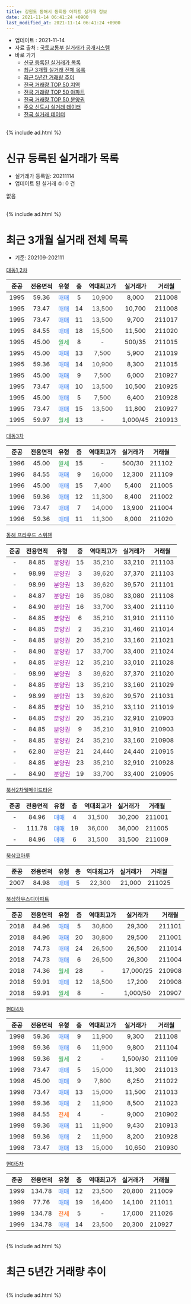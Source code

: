 ```yaml
---
title: 강원도 동해시 동회동 아파트 실거래 정보
date: 2021-11-14 06:41:24 +0900
last_modified_at: 2021-11-14 06:41:24 +0900
---
```


* 업데이트 : 2021-11-14
* 자료 출처 : [국토교통부 실거래가 공개시스템](http://rt.molit.go.kr)
* 바로 가기
    * [신규 등록된 실거래가 목록](#신규-등록된-실거래가-목록)
    * [최근 3개월 실거래 전체 목록](#최근-3개월-실거래-전체-목록)
    * [최근 5년간 거래량 추이](#최근-5년간-거래량-추이)
    * [전국 거래량 TOP 50 지역](https://inasie.github.io/apt-trade-info/최근-3개월-전국에서-가장-거래가-많이-발생한-지역)
    * [전국 거래량 TOP 50 아파트](https://inasie.github.io/apt-trade-info/최근-3개월-전국에서-가장-거래가-많이-발생한-아파트)
    * [전국 거래량 TOP 50 분양권](https://inasie.github.io/apt-trade-info/최근-3개월-전국에서-가장-거래가-많이-발생한-분양권)
    * [주요 신도시 실거래 데이터](https://inasie.github.io/apt-trade-info/주요-신도시)
    * [전국 실거래 데이터](https://inasie.github.io/apt-trade-info/전국)
<br>
{% include ad.html %}
<br>

# 신규 등록된 실거래가 목록
* 실거래가 등록일: 20211114
* 업데이트 된 실거래 수: 0 건

없음

<br>
{% include ad.html %}
<br>

# 최근 3개월 실거래 전체 목록
* 기준: 202109-202111


[대동1,2차](https://search.naver.com/search.naver?query=%EA%B0%95%EC%9B%90%EB%8F%84+%EB%8F%99%ED%95%B4%EC%8B%9C+%EB%8F%99%ED%9A%8C%EB%8F%99+%EB%8C%80%EB%8F%991%2C2%EC%B0%A8)

|준공|전용면적|유형|층|역대최고가|실거래가|거래월|
|:---:|:---:|:---:|:---:|:---:|:---:|:---:|
|1995|59.36|<span style="color:#4285f3">매매</span>|5|<span style="color:#444444">10,900</span>|8,000|211008|
|1995|73.47|<span style="color:#4285f3">매매</span>|14|<span style="color:#444444">13,500</span>|10,700|211008|
|1995|73.47|<span style="color:#4285f3">매매</span>|11|<span style="color:#444444">13,500</span>|9,700|211017|
|1995|84.55|<span style="color:#4285f3">매매</span>|18|<span style="color:#444444">15,500</span>|11,500|211020|
|1995|45.00|<span style="color:#34a853">월세</span>|8|<span style="color:#444444">-</span>|500/35|211015|
|1995|45.00|<span style="color:#4285f3">매매</span>|13|<span style="color:#444444">7,500</span>|5,900|211019|
|1995|59.36|<span style="color:#4285f3">매매</span>|14|<span style="color:#444444">10,900</span>|8,300|211015|
|1995|45.00|<span style="color:#4285f3">매매</span>|9|<span style="color:#444444">7,500</span>|6,000|210927|
|1995|73.47|<span style="color:#4285f3">매매</span>|10|<span style="color:#444444">13,500</span>|10,500|210925|
|1995|45.00|<span style="color:#4285f3">매매</span>|5|<span style="color:#444444">7,500</span>|6,400|210928|
|1995|73.47|<span style="color:#4285f3">매매</span>|15|<span style="color:#444444">13,500</span>|11,800|210927|
|1995|59.97|<span style="color:#34a853">월세</span>|13|<span style="color:#444444">-</span>|1,000/45|210913|

[대동3차](https://search.naver.com/search.naver?query=%EA%B0%95%EC%9B%90%EB%8F%84+%EB%8F%99%ED%95%B4%EC%8B%9C+%EB%8F%99%ED%9A%8C%EB%8F%99+%EB%8C%80%EB%8F%993%EC%B0%A8)

|준공|전용면적|유형|층|역대최고가|실거래가|거래월|
|:---:|:---:|:---:|:---:|:---:|:---:|:---:|
|1996|45.00|<span style="color:#34a853">월세</span>|15|<span style="color:#444444">-</span>|500/30|211102|
|1996|84.55|<span style="color:#4285f3">매매</span>|9|<span style="color:#444444">16,000</span>|12,300|211109|
|1996|45.00|<span style="color:#4285f3">매매</span>|15|<span style="color:#444444">7,400</span>|5,400|211005|
|1996|59.36|<span style="color:#4285f3">매매</span>|12|<span style="color:#444444">11,300</span>|8,400|211002|
|1996|73.47|<span style="color:#4285f3">매매</span>|7|<span style="color:#444444">14,000</span>|13,900|211004|
|1996|59.36|<span style="color:#4285f3">매매</span>|11|<span style="color:#444444">11,300</span>|8,000|211020|

[동해 프라우드 스위첸](https://search.naver.com/search.naver?query=%EA%B0%95%EC%9B%90%EB%8F%84+%EB%8F%99%ED%95%B4%EC%8B%9C+%EB%8F%99%ED%9A%8C%EB%8F%99+%EB%8F%99%ED%95%B4+%ED%94%84%EB%9D%BC%EC%9A%B0%EB%93%9C+%EC%8A%A4%EC%9C%84%EC%B2%B8)

|준공|전용면적|유형|층|역대최고가|실거래가|거래월|
|:---:|:---:|:---:|:---:|:---:|:---:|:---:|
|-|84.85|<span style="color:#9C11A5">분양권</span>|15|<span style="color:#444444">35,210</span>|33,210|211103|
|-|98.99|<span style="color:#9C11A5">분양권</span>|3|<span style="color:#444444">39,620</span>|37,370|211103|
|-|98.99|<span style="color:#9C11A5">분양권</span>|13|<span style="color:#444444">39,620</span>|39,570|211101|
|-|84.87|<span style="color:#9C11A5">분양권</span>|16|<span style="color:#444444">35,080</span>|33,080|211108|
|-|84.90|<span style="color:#9C11A5">분양권</span>|16|<span style="color:#444444">33,700</span>|33,400|211110|
|-|84.85|<span style="color:#9C11A5">분양권</span>|6|<span style="color:#444444">35,210</span>|31,910|211110|
|-|84.85|<span style="color:#9C11A5">분양권</span>|2|<span style="color:#444444">35,210</span>|31,460|211014|
|-|84.85|<span style="color:#9C11A5">분양권</span>|20|<span style="color:#444444">35,210</span>|33,160|211021|
|-|84.90|<span style="color:#9C11A5">분양권</span>|17|<span style="color:#444444">33,700</span>|33,400|211024|
|-|84.85|<span style="color:#9C11A5">분양권</span>|12|<span style="color:#444444">35,210</span>|33,010|211028|
|-|98.99|<span style="color:#9C11A5">분양권</span>|3|<span style="color:#444444">39,620</span>|37,370|211020|
|-|84.85|<span style="color:#9C11A5">분양권</span>|13|<span style="color:#444444">35,210</span>|33,160|211029|
|-|98.99|<span style="color:#9C11A5">분양권</span>|13|<span style="color:#444444">39,620</span>|39,570|211031|
|-|84.85|<span style="color:#9C11A5">분양권</span>|10|<span style="color:#444444">35,210</span>|33,110|211019|
|-|84.85|<span style="color:#9C11A5">분양권</span>|20|<span style="color:#444444">35,210</span>|32,910|210903|
|-|84.85|<span style="color:#9C11A5">분양권</span>|9|<span style="color:#444444">35,210</span>|31,910|210903|
|-|84.85|<span style="color:#9C11A5">분양권</span>|24|<span style="color:#444444">35,210</span>|33,160|210908|
|-|62.80|<span style="color:#9C11A5">분양권</span>|21|<span style="color:#444444">24,440</span>|24,440|210915|
|-|84.85|<span style="color:#9C11A5">분양권</span>|23|<span style="color:#444444">35,210</span>|32,910|210928|
|-|84.90|<span style="color:#9C11A5">분양권</span>|19|<span style="color:#444444">33,700</span>|33,400|210905|

[북삼2차웰메이드타운](https://search.naver.com/search.naver?query=%EA%B0%95%EC%9B%90%EB%8F%84+%EB%8F%99%ED%95%B4%EC%8B%9C+%EB%8F%99%ED%9A%8C%EB%8F%99+%EB%B6%81%EC%82%BC2%EC%B0%A8%EC%9B%B0%EB%A9%94%EC%9D%B4%EB%93%9C%ED%83%80%EC%9A%B4)

|준공|전용면적|유형|층|역대최고가|실거래가|거래월|
|:---:|:---:|:---:|:---:|:---:|:---:|:---:|
|-|84.96|<span style="color:#4285f3">매매</span>|4|<span style="color:#444444">31,500</span>|30,200|211001|
|-|111.78|<span style="color:#4285f3">매매</span>|19|<span style="color:#444444">36,000</span>|36,000|211005|
|-|84.96|<span style="color:#4285f3">매매</span>|6|<span style="color:#444444">31,500</span>|31,500|211009|


<script async src="//pagead2.googlesyndication.com/pagead/js/adsbygoogle.js"></script>
<!-- 기본 -->
<ins class="adsbygoogle"
     style="display:block"
     data-ad-client="ca-pub-2446590836940007"
     data-ad-slot="1659523306"
     data-ad-format="auto"
     data-full-width-responsive="true"></ins>
<script>
(adsbygoogle = window.adsbygoogle || []).push({});
</script>


[북삼코아루](https://search.naver.com/search.naver?query=%EA%B0%95%EC%9B%90%EB%8F%84+%EB%8F%99%ED%95%B4%EC%8B%9C+%EB%8F%99%ED%9A%8C%EB%8F%99+%EB%B6%81%EC%82%BC%EC%BD%94%EC%95%84%EB%A3%A8)

|준공|전용면적|유형|층|역대최고가|실거래가|거래월|
|:---:|:---:|:---:|:---:|:---:|:---:|:---:|
|2007|84.98|<span style="color:#4285f3">매매</span>|5|<span style="color:#444444">22,300</span>|21,000|211025|

[북삼하우스디아파트](https://search.naver.com/search.naver?query=%EA%B0%95%EC%9B%90%EB%8F%84+%EB%8F%99%ED%95%B4%EC%8B%9C+%EB%8F%99%ED%9A%8C%EB%8F%99+%EB%B6%81%EC%82%BC%ED%95%98%EC%9A%B0%EC%8A%A4%EB%94%94%EC%95%84%ED%8C%8C%ED%8A%B8)

|준공|전용면적|유형|층|역대최고가|실거래가|거래월|
|:---:|:---:|:---:|:---:|:---:|:---:|:---:|
|2018|84.96|<span style="color:#4285f3">매매</span>|5|<span style="color:#444444">30,800</span>|29,300|211101|
|2018|84.96|<span style="color:#4285f3">매매</span>|20|<span style="color:#444444">30,800</span>|29,500|211001|
|2018|74.73|<span style="color:#4285f3">매매</span>|24|<span style="color:#444444">26,500</span>|26,500|211014|
|2018|74.73|<span style="color:#4285f3">매매</span>|6|<span style="color:#444444">26,500</span>|26,300|211004|
|2018|74.36|<span style="color:#34a853">월세</span>|28|<span style="color:#444444">-</span>|17,000/25|210908|
|2018|59.91|<span style="color:#4285f3">매매</span>|12|<span style="color:#444444">18,500</span>|17,200|210908|
|2018|59.91|<span style="color:#34a853">월세</span>|8|<span style="color:#444444">-</span>|1,000/50|210907|

[현대4차](https://search.naver.com/search.naver?query=%EA%B0%95%EC%9B%90%EB%8F%84+%EB%8F%99%ED%95%B4%EC%8B%9C+%EB%8F%99%ED%9A%8C%EB%8F%99+%ED%98%84%EB%8C%804%EC%B0%A8)

|준공|전용면적|유형|층|역대최고가|실거래가|거래월|
|:---:|:---:|:---:|:---:|:---:|:---:|:---:|
|1998|59.36|<span style="color:#4285f3">매매</span>|9|<span style="color:#444444">11,900</span>|9,300|211108|
|1998|59.36|<span style="color:#4285f3">매매</span>|6|<span style="color:#444444">11,900</span>|9,800|211104|
|1998|59.36|<span style="color:#34a853">월세</span>|2|<span style="color:#444444">-</span>|1,500/30|211109|
|1998|73.47|<span style="color:#4285f3">매매</span>|5|<span style="color:#444444">15,000</span>|11,300|211013|
|1998|45.00|<span style="color:#4285f3">매매</span>|9|<span style="color:#444444">7,800</span>|6,250|211022|
|1998|73.47|<span style="color:#4285f3">매매</span>|13|<span style="color:#444444">15,000</span>|11,500|211013|
|1998|59.36|<span style="color:#4285f3">매매</span>|2|<span style="color:#444444">11,900</span>|8,500|211023|
|1998|84.55|<span style="color:#ff5a00">전세</span>|4|<span style="color:#444444">-</span>|9,000|210902|
|1998|59.36|<span style="color:#4285f3">매매</span>|11|<span style="color:#444444">11,900</span>|9,430|210913|
|1998|59.36|<span style="color:#4285f3">매매</span>|2|<span style="color:#444444">11,900</span>|8,200|210928|
|1998|73.47|<span style="color:#4285f3">매매</span>|13|<span style="color:#444444">15,000</span>|10,650|210930|

[현대5차](https://search.naver.com/search.naver?query=%EA%B0%95%EC%9B%90%EB%8F%84+%EB%8F%99%ED%95%B4%EC%8B%9C+%EB%8F%99%ED%9A%8C%EB%8F%99+%ED%98%84%EB%8C%805%EC%B0%A8)

|준공|전용면적|유형|층|역대최고가|실거래가|거래월|
|:---:|:---:|:---:|:---:|:---:|:---:|:---:|
|1999|134.78|<span style="color:#4285f3">매매</span>|12|<span style="color:#444444">23,500</span>|20,800|211009|
|1999|77.76|<span style="color:#4285f3">매매</span>|19|<span style="color:#444444">16,400</span>|14,100|211011|
|1999|134.78|<span style="color:#ff5a00">전세</span>|5|<span style="color:#444444">-</span>|17,000|211026|
|1999|134.78|<span style="color:#4285f3">매매</span>|14|<span style="color:#444444">23,500</span>|20,300|210927|


<br>
{% include ad.html %}
<br>

# 최근 5년간 거래량 추이


<div style="width:100%;">
    <canvas id="deal_progress" height="200"></canvas>
</div>

<script>
new Chart(document.getElementById("deal_progress"), {
    type: 'line',
    data: {
        labels: ['201611','201612','201701','201702','201703','201704','201705','201706','201707','201708','201709','201710','201711','201712','201801','201802','201803','201804','201805','201806','201807','201808','201809','201810','201811','201812','201901','201902','201903','201904','201905','201906','201907','201908','201909','201910','201911','201912','202001','202002','202003','202004','202005','202006','202007','202008','202009','202010','202011','202012','202101','202102','202103','202104','202105','202106','202107','202108','202109','202110','202111'],
        datasets: [{
            label: '매매',
            pointRadius: 1,
            data: [11, 16, 6, 16, 10, 11, 11, 15, 8, 5, 13, 10, 13, 9, 15, 15, 24, 14, 20, 7, 14, 6, 8, 13, 10, 11, 11, 11, 20, 18, 18, 10, 10, 6, 5, 10, 7, 11, 16, 14, 18, 5, 16, 14, 15, 14, 10, 13, 21, 14, 15, 21, 22, 52, 41, 33, 15, 23, 15, 31, 10],
            borderColor: "rgba(255, 201, 14, 1)",
            backgroundColor: "rgba(255, 201, 14, 0.5)",
            fill: false,
            lineTension: 0
        },{
            label: '전월세',
            pointRadius: 1,
            data: [3, 5, 9, 8, 5, 6, 0, 4, 2, 1, 2, 4, 4, 4, 6, 4, 6, 8, 7, 6, 5, 1, 2, 3, 8, 5, 5, 2, 12, 18, 20, 7, 1, 3, 3, 5, 5, 2, 6, 7, 3, 8, 4, 3, 8, 4, 2, 2, 4, 3, 4, 6, 7, 6, 8, 14, 6, 3, 4, 2, 2],
            borderColor: "rgba(0, 141, 185, 1)",
            backgroundColor: "rgba(0, 141, 185, 0.5)",
            fill: false,
            lineTension: 0
        }
        ]
    },
    options: {
        responsive: true,
        title: {
            display: false
        },
        tooltips: {
            mode: 'index',
            intersect: false
        },
        hover: {
            mode: 'nearest',
            intersect: true
        },
        scales: {
            xAxes: [{
                display: true,
                scaleLabel: {
                    display: true,
                    labelString: '년/월'
                }
            }],
            yAxes: [{
                display: true,
                ticks: {
                    suggestedMin: 0,
                },
                scaleLabel: {
                    display: true,
                    labelString: '실거래 수'
                }
            }]
        }
    }
});

</script>


<br>
{% include ad.html %}
<br>

